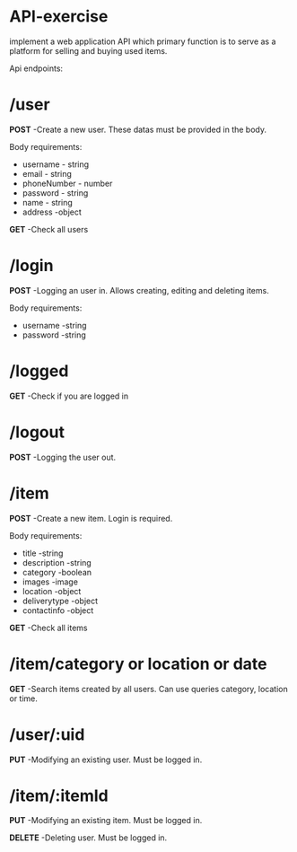 # API-exercise

implement a web application API which primary function is to serve as a platform for selling and buying used items.

Api endpoints:

# /user

**POST** -Create a new user. These datas must be provided in the body.

Body requirements:
* username - string
* email - string
* phoneNumber - number
* password - string
* name - string
* address -object

**GET** -Check all users

# /login

**POST** -Logging an user in. Allows creating, editing and deleting items.

Body requirements:
* username -string
* password -string

# /logged

**GET** -Check if you are logged in

# /logout

**POST** -Logging the user out.

# /item

**POST** -Create a new item. Login is required.

Body requirements:
* title -string
* description -string
* category -boolean
* images -image
* location -object
* deliverytype -object
* contactinfo -object

**GET** -Check all items

# /item/category or location or date

**GET** -Search items created by all users. Can use queries category, location or time.

# /user/:uid

**PUT** -Modifying an existing user. Must be logged in.

# /item/:itemId

**PUT** -Modifying an existing item. Must be logged in.

**DELETE** -Deleting user. Must be logged in.
